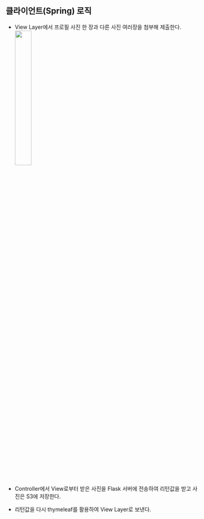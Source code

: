 ## 클라이언트(Spring) 로직
- View Layer에서 프로필 사진 한 장과 다른 사진 여러장을 첨부해 제출한다.
  <img src = "https://github.com/FaceRecognition0/Spring-client/assets/95980876/9b2f41f0-f65c-45cb-ad33-63bd558e0db0" width="30%" height="30%">
 
- Controller에서 View로부터 받은 사진을 Flask 서버에 전송하여 리턴값을 받고 사진은 S3에 저장한다.
  
- 리턴값을 다시 thymeleaf를 활용하여 View Layer로 보낸다.
